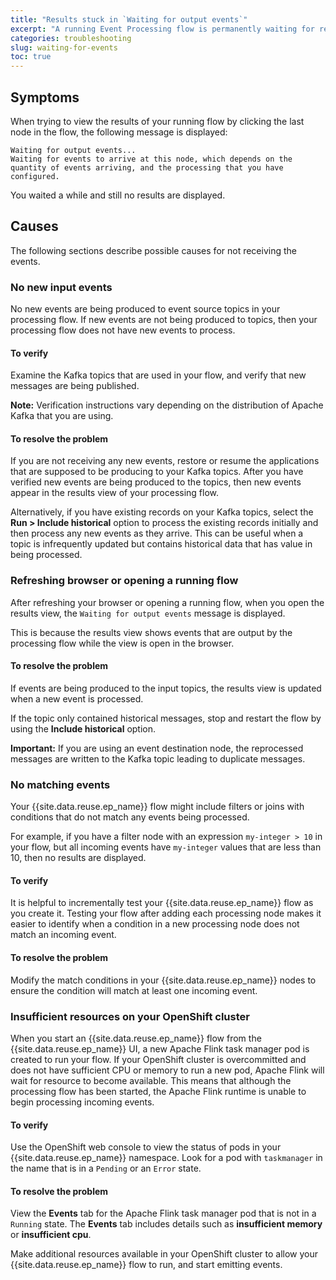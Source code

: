 ```yaml
---
title: "Results stuck in `Waiting for output events`"
excerpt: "A running Event Processing flow is permanently waiting for results."
categories: troubleshooting
slug: waiting-for-events
toc: true
---
```


## Symptoms

When trying to view the results of your running flow by clicking the last node in the flow, the following message is displayed:

```transparent
Waiting for output events...
Waiting for events to arrive at this node, which depends on the quantity of events arriving, and the processing that you have configured.
```

You waited a while and still no results are displayed.

## Causes

The following sections describe possible causes for not receiving the events.

### No new input events

No new events are being produced to event source topics in your processing flow. If new events are not being produced to topics, then your processing flow does not have new events to process.

#### To verify

Examine the Kafka topics that are used in your flow, and verify that new messages are being published.

**Note:** Verification instructions vary depending on the distribution of Apache Kafka that you are using.

#### To resolve the problem

If you are not receiving any new events, restore or resume the applications that are supposed to be producing to your Kafka topics. After you have verified new events are being produced to the topics, then new events appear in the results view of your processing flow.

Alternatively, if you have existing records on your Kafka topics, select the **Run > Include historical** option to process the existing records initially and then process any new events as they arrive. This can be useful when a topic is infrequently updated but contains historical data that has value in being processed.

### Refreshing browser or opening a running flow

After refreshing your browser or opening a running flow, when you open the results view, the `Waiting for output events` message is displayed.

This is because the results view shows events that are output by the processing flow while the view is open in the browser.

#### To resolve the problem

If events are being produced to the input topics, the results view is updated when a new event is processed.

If the topic only contained historical messages, stop and restart the flow by using the **Include historical** option.

**Important:** If you are using an event destination node, the reprocessed messages are written to the Kafka topic leading to duplicate messages.

### No matching events

Your {{site.data.reuse.ep_name}} flow might include filters or joins with conditions that do not match any events being processed.

For example, if you have a filter node with an expression `my-integer > 10` in your flow, but all incoming events have `my-integer` values that are less than 10, then no results are displayed.

#### To verify

It is helpful to incrementally test your {{site.data.reuse.ep_name}} flow as you create it. Testing your flow after adding each processing node makes it easier to identify when a condition in a new processing node does not match an incoming event.

#### To resolve the problem

Modify the match conditions in your {{site.data.reuse.ep_name}} nodes to ensure the condition will match at least one incoming event.

### Insufficient resources on your OpenShift cluster

When you start an {{site.data.reuse.ep_name}} flow from the {{site.data.reuse.ep_name}} UI, a new Apache Flink task manager pod is created to run your flow. If your OpenShift cluster is overcommitted and does not have sufficient CPU or memory to run a new pod, Apache Flink will wait for resource to become available. This means that although the processing flow has been started, the Apache Flink runtime is unable to begin processing incoming events.

#### To verify

Use the OpenShift web console to view the status of pods in your {{site.data.reuse.ep_name}} namespace. Look for a pod with `taskmanager` in the name that is in a `Pending` or an `Error` state.

#### To resolve the problem

View the **Events** tab for the Apache Flink task manager pod that is not in a `Running` state. The **Events** tab includes details such as **insufficient memory** or **insufficient cpu**.

Make additional resources available in your OpenShift cluster to allow your {{site.data.reuse.ep_name}} flow to run, and start emitting events.
